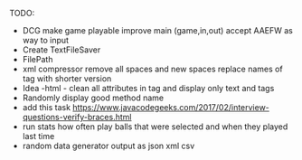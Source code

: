TODO:
- DCG
        make game playable
        improve main (game,in,out)
        accept AAEFW as way to input
- Create TextFileSaver   
- FilePath
- xml compressor remove all spaces and new spaces replace names of tag with shorter version 
- Idea -html - clean all attributes in tag and display only text and tags
- Randomly display good method name
- add this task https://www.javacodegeeks.com/2017/02/interview-questions-verify-braces.html
- run stats  how often play balls that were selected and when they played last time
- random data generator  output as json xml csv
